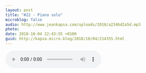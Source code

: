 ```yaml
---
layout: post
title: "#22 - Piano solo"
microblog: false
audio: http://www.jeankapsa.com/uploads/2018/a234bd2a5d.mp3
photo: 
date: 2018-10-04 22:43:55 +0100
guid: http://kapsa.micro.blog/2018/10/04/214355.html
---
```

<audio controls="controls" src="http://www.jeankapsa.com/uploads/2018/a234bd2a5d.mp3" />
